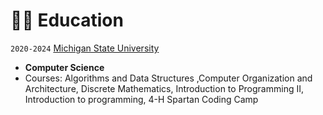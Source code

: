 # 👨‍🎓 Education

`2020-2024` [Michigan State University](https:/msu.edu/)
- **Computer Science** 
- Courses: Algorithms and Data Structures ,Computer Organization and Architecture, Discrete Mathematics, Introduction to Programming II, Introduction to programming, 4-H Spartan Coding Camp


